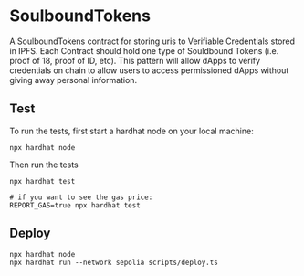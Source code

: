 # SoulboundTokens

A SoulboundTokens contract for storing uris to Verifiable Credentials stored in IPFS.
Each Contract should hold one type of Souldbound Tokens (i.e. proof of 18, proof of ID, etc).
This pattern will allow dApps to verify credentials on chain to allow users to access permissioned dApps without giving away personal information.

## Test

To run the tests, first start a hardhat node on your local machine:

```
npx hardhat node
```

Then run the tests

```
npx hardhat test

# if you want to see the gas price:
REPORT_GAS=true npx hardhat test
```

## Deploy

```
npx hardhat node
npx hardhat run --network sepolia scripts/deploy.ts
```
